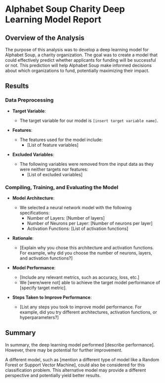 # Alphabet Soup Charity Deep Learning Model Report

## Overview of the Analysis

The purpose of this analysis was to develop a deep learning model for Alphabet Soup, a charity organization. The goal was to create a model that could effectively predict whether applicants for funding will be successful or not. This prediction will help Alphabet Soup make informed decisions about which organizations to fund, potentially maximizing their impact.

## Results

### Data Preprocessing

- **Target Variable**:
  - The target variable for our model is `[insert target variable name]`.

- **Features**:
  - The features used for the model include:
    - [List of feature variables]

- **Excluded Variables**:
  - The following variables were removed from the input data as they were neither targets nor features:
    - [List of excluded variables]

### Compiling, Training, and Evaluating the Model

- **Model Architecture**:
  - We selected a neural network model with the following specifications:
    - Number of Layers: [Number of layers]
    - Number of Neurons per Layer: [Number of neurons per layer]
    - Activation Functions: [List of activation functions]

- **Rationale**:
  - [Explain why you chose this architecture and activation functions. For example, why did you choose the number of neurons, layers, and activation functions?]

- **Model Performance**:
  - [Include any relevant metrics, such as accuracy, loss, etc.]
  - We [were/were not] able to achieve the target model performance of [specify target metric].

- **Steps Taken to Improve Performance**:
  - [List any steps you took to improve model performance. For example, did you try different architectures, activation functions, or hyperparameters?]

## Summary

In summary, the deep learning model performed [describe performance]. However, there may be potential for further improvement. 

A different model, such as [mention a different type of model like a Random Forest or Support Vector Machine], could also be considered for this classification problem. This alternative model may provide a different perspective and potentially yield better results.

